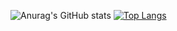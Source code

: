 ![Anurag's GitHub stats](https://github-readme-stats.vercel.app/api?username=ThePilot4571&show_icons=true&theme=holi&show_icons=true&rank_icon=github)
[![Top Langs](https://github-readme-stats.vercel.app/api/top-langs/?username=ThePilot4571&theme=holi)](https://github.com/anuraghazra/github-readme-stats)
